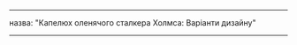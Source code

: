 - - -
назва: "Капелюх оленячого сталкера Холмса: Варіанти дизайну"
- - -

<PatternOptions pattern='holmes' />
